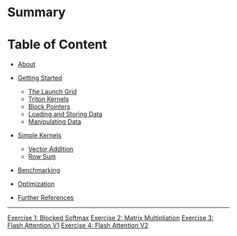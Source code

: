 # Summary

# Table of Content
- [About]()
- [Getting Started](./introduction/getting_started.md)
  - [The Launch Grid](./introduction/launch_grid.md)
  - [Triton Kernels](./introduction/triton_kernels.md)
  - [Block Pointers](./introduction/block_pointers.md)
  - [Loading and Storing Data](./introduction/data_io.md)
  - [Manipulating Data](./introduction/data_manipulating.md)
- [Simple Kernels]()
  - [Vector Addition]()
  - [Row Sum]()

- [Benchmarking]()
- [Optimization]()
- [Further References]()

---
[Exercise 1: Blocked Softmax]()
[Exercise 2: Matrix Multipliation]()
[Exercise 3: Flash Attention V1]()
[Exercise 4: Flash Attention V2]()
